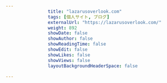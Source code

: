 ```yaml
---
                title: "lazarusoverlook.com"
                tags: [個人サイト, ブログ]
                externalUrl: "https://lazarusoverlook.com/"
                weight: 892
                showDate: false
                showAuthor: false
                showReadingTime: false
                showEdit: false
                showLikes: false
                showViews: false
                layoutBackgroundHeaderSpace: false
                
---
```


